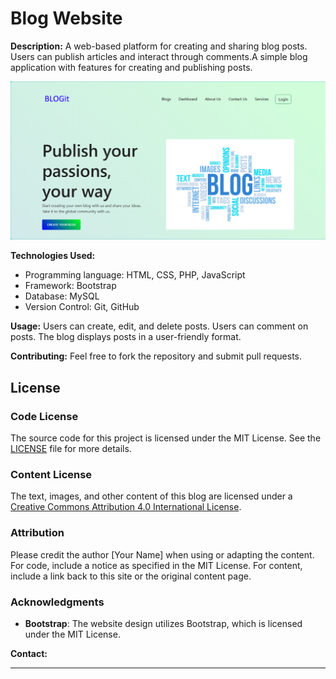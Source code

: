 # Blog Website

**Description:**
A web-based platform for creating and sharing blog posts. Users can publish articles and interact through comments.A simple blog application with features for creating and publishing posts.

![Screenshot of the blog homepage](img/Screenshot.PNG)

**Technologies Used:**
* Programming language: HTML, CSS, PHP, JavaScript
* Framework: Bootstrap
* Database: MySQL
* Version Control: Git, GitHub
 
**Usage:**
Users can create, edit, and delete posts.
Users can comment on posts.
The blog displays posts in a user-friendly format.

**Contributing:**
Feel free to fork the repository and submit pull requests.


## License

### Code License
The source code for this project is licensed under the MIT License. See the [LICENSE](LICENSE) file for more details.

### Content License
The text, images, and other content of this blog are licensed under a [Creative Commons Attribution 4.0 International License](https://creativecommons.org/licenses/by/4.0/).

### Attribution
Please credit the author [Your Name] when using or adapting the content. For code, include a notice as specified in the MIT License. For content, include a link back to this site or the original content page.

### Acknowledgments
- **Bootstrap**: The website design utilizes Bootstrap, which is licensed under the MIT License.

**Contact:**
____________
